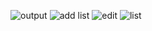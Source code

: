 ![output](https://github.com/Janureddy2004/ToDoList-SpringFrameWork/assets/106554764/9466409a-893d-4f54-b1b1-46b2aa005a06)
![add list](https://github.com/Janureddy2004/ToDoList-SpringFrameWork/assets/106554764/2ce34fa6-a34e-472e-89a7-0423b733a642)
![edit](https://github.com/Janureddy2004/ToDoList-SpringFrameWork/assets/106554764/43145439-d8dd-4ff8-975f-8806d9d513b2)
![list](https://github.com/Janureddy2004/ToDoList-SpringFrameWork/assets/106554764/1153146c-0a2b-4ec9-b973-a05986ac8870)
